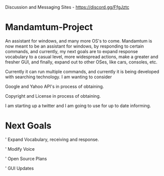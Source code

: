 Discussion and Messaging Sites - https://discord.gg/FfgJztc 
# Mandamtum-Project
An assistant for windows, and many more OS's to come. Mandamtum is now meant to be an assistant for windows, 
by responding to certain commands, and currently, my next goals are to expand response vocabulary to a casual level, 
more widespread actions, make a greater and fresher GUI, and finally, expand out to other OSes, like cars, consoles, etc. 

Currently it can run multiple commands, and currently it is being developed with searching technology. I am wanting to consider 

Google and Yahoo API's in process of obtaining. 

Copyright and License in process of obtaining. 

I am starting up a twitter and I am going to use for up to date informing.


# Next Goals
' Expand Vocabulary, receiving and response.

' Modify Voice

' Open Source Plans

' GUI Updates


